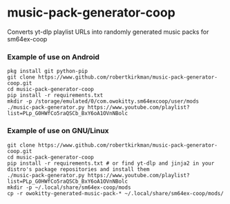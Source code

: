 # music-pack-generator-coop
Converts yt-dlp playlist URLs into randomly generated music packs for sm64ex-coop

### Example of use on Android
```
pkg install git python-pip
git clone https://www.github.com/robertkirkman/music-pack-generator-coop.git
cd music-pack-generator-coop
pip install -r requirements.txt
mkdir -p /storage/emulated/0/com.owokitty.sm64excoop/user/mods
./music-pack-generator.py https://www.youtube.com/playlist?list=PLp_G0HWfCo5raQSCb_BxY6oA1OVnNBolc
```


### Example of use on GNU/Linux
```
git clone https://www.github.com/robertkirkman/music-pack-generator-coop.git
cd music-pack-generator-coop
pip install -r requirements.txt # or find yt-dlp and jinja2 in your distro's package repositories and install them
./music-pack-generator.py https://www.youtube.com/playlist?list=PLp_G0HWfCo5raQSCb_BxY6oA1OVnNBolc
mkdir -p ~/.local/share/sm64ex-coop/mods
cp -r owokitty-generated-music-pack-* ~/.local/share/sm64ex-coop/mods/
```